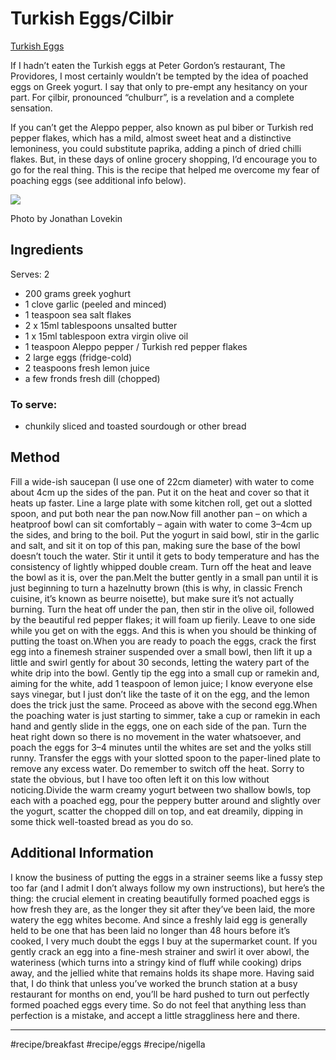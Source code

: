# Turkish Eggs/Cilbir
[Turkish Eggs](http://www.nigella.com/recipes/turkish-eggs)

If I hadn’t eaten the Turkish eggs at Peter Gordon’s restaurant, The Providores, I most certainly wouldn’t be tempted by the idea of poached eggs on Greek yogurt. I say that only to pre-empt any hesitancy on your part. For çilbir, pronounced “chulburr”, is a revelation and a complete sensation.

If you can’t get the Aleppo pepper, also known as pul biber or Turkish red pepper flakes, which has a mild, almost sweet heat and a distinctive lemoniness, you could substitute paprika, adding a pinch of dried chilli flakes. But, in these days of online grocery shopping, I’d encourage you to go for the real thing. This is the recipe that helped me overcome my fear of poaching eggs (see additional info below).

![](_attachments/0d16a4fcec68f7d2a635c5d362d36c9d.jpg)

Photo by Jonathan Lovekin

## Ingredients
Serves: 2

* 200 grams greek yoghurt
* 1 clove garlic (peeled and minced)
* 1 teaspoon sea salt flakes
* 2 x 15ml tablespoons unsalted butter
* 1 x 15ml tablespoon extra virgin olive oil
* 1 teaspoon Aleppo pepper / Turkish red pepper flakes
* 2 large eggs (fridge-cold)
* 2 teaspoons fresh lemon juice
* a few fronds fresh dill (chopped)

### To serve:

* chunkily sliced and toasted sourdough or other bread

## Method
Fill a wide-ish saucepan (I use one of 22cm diameter) with water to come about 4cm up the sides of the pan. Put it on the heat and cover so that it heats up faster. Line a large plate with some kitchen roll, get out a slotted spoon, and put both near the pan now.Now fill another pan – on which a heatproof bowl can sit comfortably – again with water to come 3–4cm up the sides, and bring to the boil. Put the yogurt in said bowl, stir in the garlic and salt, and sit it on top of this pan, making sure the base of the bowl doesn’t touch the water. Stir it until it gets to body temperature and has the consistency of lightly whipped double cream. Turn off the heat and leave the bowl as it is, over the pan.Melt the butter gently in a small pan until it is just beginning to turn a hazelnutty brown (this is why, in classic French cuisine, it’s known as beurre noisette), but make sure it’s not actually burning. Turn the heat off under the pan, then stir in the olive oil, followed by the beautiful red pepper flakes; it will foam up fierily. Leave to one side while you get on with the eggs. And this is when you should be thinking of putting the toast on.When you are ready to poach the eggs, crack the first egg into a finemesh strainer suspended over a small bowl, then lift it up a little and swirl gently for about 30 seconds, letting the watery part of the white drip into the bowl. Gently tip the egg into a small cup or ramekin and, aiming for the white, add 1 teaspoon of lemon juice; I know everyone else says vinegar, but I just don’t like the taste of it on the egg, and the lemon does the trick just the same. Proceed as above with the second egg.When the poaching water is just starting to simmer, take a cup or ramekin in each hand and gently slide in the eggs, one on each side of the pan. Turn the heat right down so there is no movement in the water whatsoever, and poach the eggs for 3–4 minutes until the whites are set and the yolks still runny. Transfer the eggs with your slotted spoon to the paper-lined plate to remove any excess water. Do remember to switch off the heat. Sorry to state the obvious, but I have too often left it on this low without noticing.Divide the warm creamy yogurt between two shallow bowls, top each with a poached egg, pour the peppery butter around and slightly over the yogurt, scatter the chopped dill on top, and eat dreamily, dipping in some thick well-toasted bread as you do so.

## Additional Information
I know the business of putting the eggs in a strainer seems like a fussy step too far (and I admit I don’t always follow my own instructions), but here’s the thing: the crucial element in creating beautifully formed poached eggs is how fresh they are, as the longer they sit after they’ve been laid, the more watery the egg whites become. And since a freshly laid egg is generally held to be one that has been laid no longer than 48 hours before it’s cooked, I very much doubt the eggs I buy at the supermarket count. If you gently crack an egg into a fine-mesh strainer and swirl it over abowl, the wateriness (which turns into a stringy kind of fluff while cooking) drips away, and the jellied white that remains holds its shape more. Having said that, I do think that unless you’ve worked the brunch station at a busy restaurant for months on end, you’ll be hard pushed to turn out perfectly formed poached eggs every time. So do not feel that anything less than perfection is a mistake, and accept a little straggliness here and there.
- - - -
#recipe/breakfast #recipe/eggs #recipe/nigella